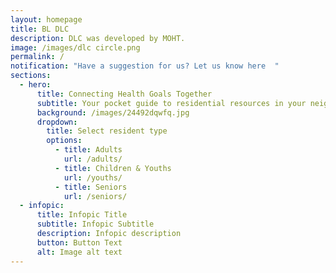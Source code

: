 ```yaml
---
layout: homepage
title: BL DLC
description: DLC was developed by MOHT.
image: /images/dlc circle.png
permalink: /
notification: "Have a suggestion for us? Let us know here  "
sections:
  - hero:
      title: Connecting Health Goals Together
      subtitle: Your pocket guide to residential resources in your neighbourhood
      background: /images/24492dqwfq.jpg
      dropdown:
        title: Select resident type
        options:
          - title: Adults
            url: /adults/
          - title: Children & Youths
            url: /youths/
          - title: Seniors
            url: /seniors/
  - infopic:
      title: Infopic Title
      subtitle: Infopic Subtitle
      description: Infopic description
      button: Button Text
      alt: Image alt text
---
```

